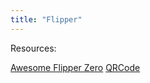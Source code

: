 ```yaml
---
title: "Flipper"
---
```

Resources:

[Awesome Flipper Zero](https://github.com/djsime1/awesome-flipperzero)
[QRCode](https://github.com/bmatcuk/flipperzero-qrcode)


